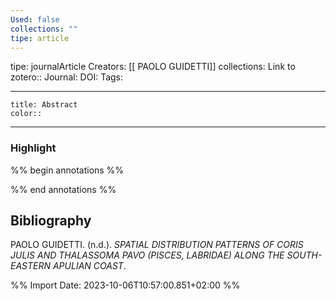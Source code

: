 ```yaml
---
Used: false
collections: ""
tipe: article
---
```

tipe: journalArticle
Creators: [[ PAOLO GUIDETTI]]
collections: 
Link to zotero:: 
Journal: 
DOI: 
Tags: 

---
```ad-note
title: Abstract
color:: 

```

---
### Highlight

%% begin annotations %%

%% end annotations %%

## Bibliography

PAOLO GUIDETTI. (n.d.). _SPATIAL DISTRIBUTION PATTERNS OF CORIS JULIS AND THALASSOMA PAVO (PISCES, LABRIDAE) ALONG THE SOUTH-EASTERN APULIAN COAST_.

%% Import Date: 2023-10-06T10:57:00.851+02:00 %%
